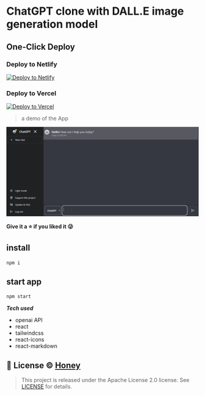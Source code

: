 # ChatGPT clone with DALL.E image generation model

## One-Click Deploy

### Deploy to Netlify

[![Deploy to Netlify](https://www.netlify.com/img/deploy/button.svg)](https://app.netlify.com/start/deploy?repository=https://github.com/aiexpert-79/chatbot-react-web)

### Deploy to Vercel

[![Deploy to Vercel](https://vercel.com/button)](https://vercel.com/new/clone?repository-url=https://github.com/aiexpert-79/chatbot-react-web&project-name=chatgpt-and-dalle&repo-name=chatbot-react-web)

> a demo of the App

<img src="_pics/demo.gif" width="800px" alt="android icon"/>

**Give it a ⭐ if you liked it 😜**

## install

```bash
npm i
```

## start app

```bash
npm start
```

**_Tech used_**

- openai API
- react
- tailwindcss
- react-icons
- react-markdown

## 📝 License © [Honey](https://linkedin.com/in/honey)

> This project is released under the Apache License 2.0 license. See [LICENSE](./LICENSE) for details.
